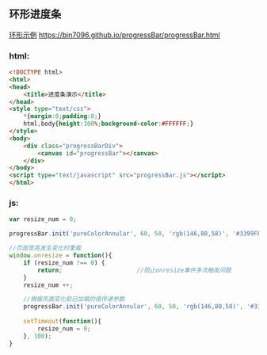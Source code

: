 ## 环形进度条

[环形示例](https://bin7096.github.io/progressBar/progressBar.html)  https://bin7096.github.io/progressBar/progressBar.html

### html:
```html
<!DOCTYPE html>
<html>
<head>
    <title>进度条演示</title>
</head>
<style type="text/css">
    *{margin:0;padding:0;}
    html,body{height:100%;background-color:#FFFFFF;}
</style>
<body>
    <div class="progressBarDiv">
        <canvas id="progressBar"></canvas>
    </div>
</body>
<script type="text/javascript" src="progressBar.js"></script>
</html>
```

### js:
```js
var resize_num = 0;

progressBar.init('pureColorAnnular', 60, 50, 'rgb(146,80,58)', '#3399FF', 'progressBar', 100);

//页面宽高发生变化时重载
window.onresize = function(){
    if (resize_num !== 0) {
        return;						//阻止onresize事件多次触发问题
    }
    resize_num ++;

    //根据页面变化前已加载的值传递参数
    progressBar.init('pureColorAnnular', 60, 50, 'rgb(146,80,58)', '#3399FF', 'progressBar', 100);
    
    setTimeout(function(){
        resize_num = 0;
    }, 100);
}
```

